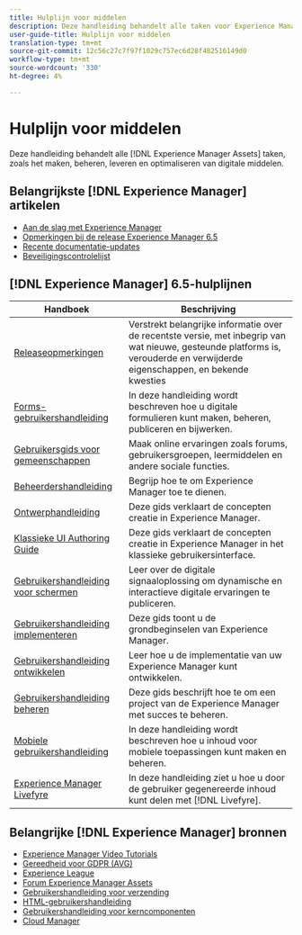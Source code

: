 ```yaml
---
title: Hulplijn voor middelen
description: Deze handleiding behandelt alle taken voor Experience Manager Assets, zoals het maken, beheren, leveren en optimaliseren van digitale elementen.
user-guide-title: Hulplijn voor middelen
translation-type: tm+mt
source-git-commit: 12c56c27c7f97f1029c757ec6d28f482516149d0
workflow-type: tm+mt
source-wordcount: '330'
ht-degree: 4%

---
```



# Hulplijn voor middelen

Deze handleiding behandelt alle [!DNL Experience Manager Assets] taken, zoals het maken, beheren, leveren en optimaliseren van digitale middelen.

## Belangrijkste [!DNL Experience Manager] artikelen

<!-- TBD: Some of these links will soon be updated. Change these when new articles go live on docs.adobe.com.
-->

* [Aan de slag met Experience Manager](https://helpx.adobe.com/experience-manager/get-started.html)
* [Opmerkingen bij de release Experience Manager 6.5](/help/release-notes/home.md)
* [Recente documentatie-updates](https://experienceleague.adobe.com/docs/experience-manager-release-information/aem-release-updates/doc-updates/documentation-updates.html)
* [Beveiligingscontrolelijst](/help/sites-administering/security-checklist.md)

## [!DNL Experience Manager] 6.5-hulplijnen

| Handboek | Beschrijving |
|--- |---|
| [Releaseopmerkingen](/help/release-notes/home.md) | Verstrekt belangrijke informatie over de recentste versie, met inbegrip van wat nieuwe, gesteunde platforms is, verouderde en verwijderde eigenschappen, en bekende kwesties |
| [Forms-gebruikershandleiding](/help/forms/home.md) | In deze handleiding wordt beschreven hoe u digitale formulieren kunt maken, beheren, publiceren en bijwerken. |
| [Gebruikersgids voor gemeenschappen](/help/communities/home.md) | Maak online ervaringen zoals forums, gebruikersgroepen, leermiddelen en andere sociale functies. |
| [Beheerdershandleiding](/help/sites-administering/home.md) | Begrijp hoe te om Experience Manager toe te dienen. |
| [Ontwerphandleiding](/help/sites-authoring/home.md) | Deze gids verklaart de concepten creatie in Experience Manager. |
| [Klassieke UI Authoring Guide](/help/sites-classic-ui-authoring/home.md) | Deze gids verklaart de concepten creatie in Experience Manager in het klassieke gebruikersinterface. |
| [Gebruikershandleiding voor schermen](https://experienceleague.adobe.com/docs/experience-manager-screens/user-guide/aem-screens-introduction.html) | Leer over de digitale signaaloplossing om dynamische en interactieve digitale ervaringen te publiceren. |
| [Gebruikershandleiding implementeren](/help/sites-deploying/home.md) | Deze gids toont u de grondbeginselen van Experience Manager. |
| [Gebruikershandleiding ontwikkelen](/help/sites-developing/home.md) | Leer hoe u de implementatie van uw Experience Manager kunt ontwikkelen. |
| [Gebruikershandleiding beheren](/help/managing/home.md) | Deze gids beschrijft hoe te om een project van de Experience Manager met succes te beheren. |
| [Mobiele gebruikershandleiding](/help/mobile/home.md) | In deze handleiding wordt beschreven hoe u inhoud voor mobiele toepassingen kunt maken en beheren. |
| [Experience Manager Livefyre](https://experienceleague.adobe.com/docs/livefyre/using/home.html) | In deze handleiding ziet u hoe u door de gebruiker gegenereerde inhoud kunt delen met [!DNL Livefyre]. |

## Belangrijke [!DNL Experience Manager] bronnen

* [Experience Manager Video Tutorials](https://helpx.adobe.com/experience-manager/kt/index/aem-6-5-videos.html#Assets)
* [Gereedheid voor GDPR (AVG)](/help/managing/data-protection-and-privacy.md)
* [Experience League](https://guided.adobe.com/?mv=other#recommended/solutions/experience-manager)
* [Forum Experience Manager Assets](https://experienceleaguecommunities.adobe.com/t5/Adobe-Experience-Manager-Assets/ct-p/experience-manager-assets-community)
* [Gebruikershandleiding voor verzending](https://experienceleague.adobe.com/docs/experience-manager-dispatcher/using/dispatcher.html)
* [HTML-gebruikershandleiding](https://experienceleague.adobe.com/docs/experience-manager-htl/using/overview.html)
* [Gebruikershandleiding voor kerncomponenten](https://experienceleague.adobe.com/docs/experience-manager-core-components/using/introduction.html)
* [Cloud Manager](https://experienceleague.adobe.com/docs/experience-manager-cloud-manager/using/introduction-to-cloud-manager.html)

